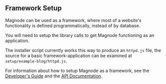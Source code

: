 ## Framework Setup

Magnode can be used as a framework, where most of a website's functionality is defined programmatically, instead of by database.

You will need to setup the library calls to get Magnode functioning as an application.

The installer script currently works this way to produce an `httpd.js` file, the source for a basic framework-application can be examined at `setup/example-blog/httpd.js`.

For information about how to setup Magnode as a framework, see the [Developer's Guide](#developer) and the [API Documentation](#api).
